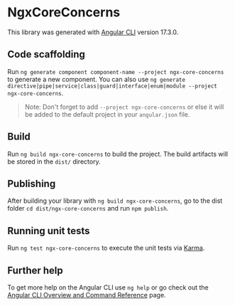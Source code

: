 # NgxCoreConcerns

This library was generated with [Angular CLI](https://github.com/angular/angular-cli) version 17.3.0.

## Code scaffolding

Run `ng generate component component-name --project ngx-core-concerns` to generate a new component. You can also use `ng generate directive|pipe|service|class|guard|interface|enum|module --project ngx-core-concerns`.
> Note: Don't forget to add `--project ngx-core-concerns` or else it will be added to the default project in your `angular.json` file. 

## Build

Run `ng build ngx-core-concerns` to build the project. The build artifacts will be stored in the `dist/` directory.

## Publishing

After building your library with `ng build ngx-core-concerns`, go to the dist folder `cd dist/ngx-core-concerns` and run `npm publish`.

## Running unit tests

Run `ng test ngx-core-concerns` to execute the unit tests via [Karma](https://karma-runner.github.io).

## Further help

To get more help on the Angular CLI use `ng help` or go check out the [Angular CLI Overview and Command Reference](https://angular.io/cli) page.
